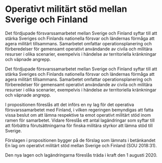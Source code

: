 # Operativt militärt stöd mellan Sverige och Finland

Det fördjupade försvarssamarbetet mellan Sverige och Finland syftar till att stärka Sveriges och Finlands nationella försvar och ländernas förmåga att agera militärt tillsammans. Samarbetet omfattar operationsplanering och förberedelser för gemensamt operativt användande av civila och militära resurser i olika scenarier, exempelvis i händelse av territoriella kränkningar och väpnade angrepp.

Det fördjupade försvarssamarbetet mellan Sverige och Finland syftar till att stärka Sveriges och Finlands nationella försvar och ländernas förmåga att agera militärt tillsammans. Samarbetet omfattar operationsplanering och förberedelser för gemensamt operativt användande av civila och militära resurser i olika scenarier, exempelvis i händelse av territoriella kränkningar och väpnade angrepp.

I propositionen föreslås att det införs en ny lag för det operativa försvarssamarbetet med Finland, i vilken regeringen bemyndigas att fatta vissa beslut om att lämna respektive ta emot operativt militärt stöd inom ramen för samarbetet. Vidare föreslås ett antal lagändringar som syftar till att förbättra förutsättningarna för finska militära styrkor att lämna stöd till Sverige.

Förslagen i propositionen bygger på de förslag som lämnats i betänkandet En lag om operativt militärt stöd mellan Sverige och Finland (SOU 2018:31).

Den nya lagen och lagändringarna föreslås träda i kraft den 1 augusti 2020.
